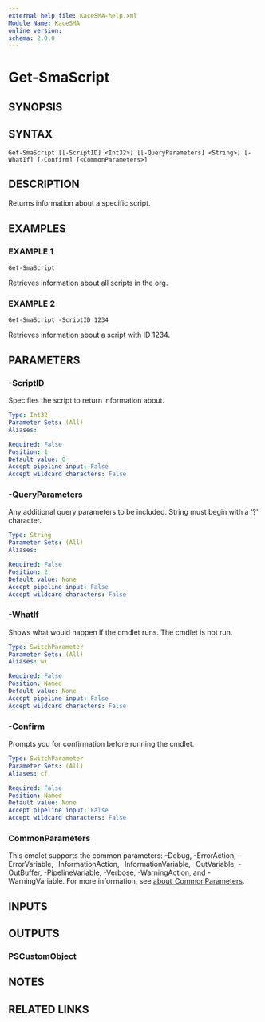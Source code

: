 ```yaml
---
external help file: KaceSMA-help.xml
Module Name: KaceSMA
online version:
schema: 2.0.0
---
```


# Get-SmaScript

## SYNOPSIS

## SYNTAX

```
Get-SmaScript [[-ScriptID] <Int32>] [[-QueryParameters] <String>] [-WhatIf] [-Confirm] [<CommonParameters>]
```

## DESCRIPTION
Returns information about a specific script.

## EXAMPLES

### EXAMPLE 1
```
Get-SmaScript
```

Retrieves information about all scripts in the org.

### EXAMPLE 2
```
Get-SmaScript -ScriptID 1234
```

Retrieves information about a script with ID 1234.

## PARAMETERS

### -ScriptID
Specifies the script to return information about.

```yaml
Type: Int32
Parameter Sets: (All)
Aliases:

Required: False
Position: 1
Default value: 0
Accept pipeline input: False
Accept wildcard characters: False
```

### -QueryParameters
Any additional query parameters to be included.
String must begin with a '?' character.

```yaml
Type: String
Parameter Sets: (All)
Aliases:

Required: False
Position: 2
Default value: None
Accept pipeline input: False
Accept wildcard characters: False
```

### -WhatIf
Shows what would happen if the cmdlet runs.
The cmdlet is not run.

```yaml
Type: SwitchParameter
Parameter Sets: (All)
Aliases: wi

Required: False
Position: Named
Default value: None
Accept pipeline input: False
Accept wildcard characters: False
```

### -Confirm
Prompts you for confirmation before running the cmdlet.

```yaml
Type: SwitchParameter
Parameter Sets: (All)
Aliases: cf

Required: False
Position: Named
Default value: None
Accept pipeline input: False
Accept wildcard characters: False
```

### CommonParameters
This cmdlet supports the common parameters: -Debug, -ErrorAction, -ErrorVariable, -InformationAction, -InformationVariable, -OutVariable, -OutBuffer, -PipelineVariable, -Verbose, -WarningAction, and -WarningVariable. For more information, see [about_CommonParameters](http://go.microsoft.com/fwlink/?LinkID=113216).

## INPUTS

## OUTPUTS

### PSCustomObject
## NOTES

## RELATED LINKS
